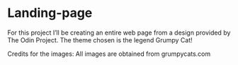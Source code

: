 # Landing-page

For this project I’ll be creating an entire web page from a design provided by The Odin Project.
The theme chosen is the legend Grumpy Cat!

Credits for the images:
All images are obtained from grumpycats.com
